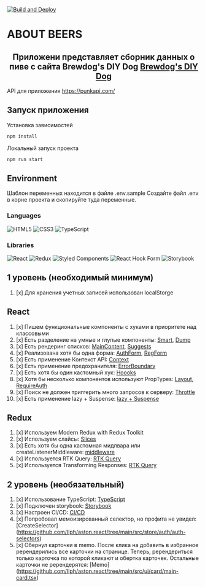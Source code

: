 [![Build and Deploy](https://github.com/Ilph/aston.react/actions/workflows/build_and_deploy.yml/badge.svg?event=push)](https://github.com/Ilph/aston.react/actions/workflows/build_and_deploy.yml?event=push)

# ABOUT BEERS
<h2 align='center'>Приложени представляет сборник данных о пиве с сайта Brewdog's DIY Dog
  <a href='https://www.brewdog.com/uk/diy-dog'>Brewdog's DIY Dog</a>

  <br>
</h2>

<div>API для приложения
  <a href='https://punkapi.com/'>https://punkapi.com/</a>
</div>

## Запуск приложения

Установка зависимостей

```sh
npm install
```

Локальный запуск проекта

```sh
npm run start
```

## Environment

Шаблон переменных находится в файле .env.sample
Создайте файл .env в корне проекта и скопируйте туда переменные.

### Languages
![HTML5](https://img.shields.io/badge/html5-%23E34F26.svg?style=for-the-badge&logo=html5&logoColor=white)
![CSS3](https://img.shields.io/badge/css3-%231572B6.svg?style=for-the-badge&logo=css3&logoColor=white)
![TypeScript](https://img.shields.io/badge/typescript-%23007ACC.svg?style=for-the-badge&logo=typescript&logoColor=white)

### Libraries
![React](https://img.shields.io/badge/react-%2320232a.svg?style=for-the-badge&logo=react&logoColor=%2361DAFB)
![Redux](https://img.shields.io/badge/redux-%23593d88.svg?style=for-the-badge&logo=redux&logoColor=white)
![Styled Components](https://img.shields.io/badge/styled--components-DB7093?style=for-the-badge&logo=styled-components&logoColor=white)
![React Hook Form](https://img.shields.io/badge/react--hook--form-EC5990?style=for-the-badge&logo=react-hook-form&logoColor=white)
![Storybook](https://img.shields.io/badge/Storybook-FF4785?style=for-the-badge&logo=storybook&logoColor=white)

## **1 уровень (необходимый минимум)**

1. [x] Для хранения учетных записей использован localStorge

## React

1. [x] Пишем функциональные компоненты c хуками в приоритете над классовыми
2. [x] Есть разделение на умные и глупые компоненты: [Smart](https://github.com/Ilph/aston.react/tree/main/src/modules), [Dump](https://github.com/Ilph/aston.react/tree/main/src/ui)
3. [x] Есть рендеринг списков: [MainContent](https://github.com/Ilph/aston.react/blob/main/src/components/main-content.tsx), [Suggests](https://github.com/Ilph/aston.react/blob/main/src/components/suggest.tsx)
4. [x] Реализована хотя бы одна форма: [AuthForm](https://github.com/Ilph/aston.react/blob/main/src/components/auth-form.tsx), [RegForm](https://github.com/Ilph/aston.react/blob/main/src/components/reg-form.tsx)
5. [x] Есть применение Контекст API: [Context](https://github.com/Ilph/aston.react/tree/main/src/context)
6. [x] Есть применение предохранителя: [ErrorBoundary](https://github.com/Ilph/aston.react/tree/main/src/route/route.tsx)
7. [x] Есть хотя бы один кастомный хук: [Hoooks](https://github.com/Ilph/aston.react/tree/main/src/hooks)
8. [x] Хотя бы несколько компонентов используют PropTypes: [Layout](https://github.com/Ilph/aston.react/tree/main/src/components/layout/base-layout-with-header-footer.tsx), [RequireAuth](https://github.com/Ilph/aston.react/tree/main/src/components/hoc/require-auth)
9. [x] Поиск не должен триггерить много запросов к серверу: [Throttle](https://github.com/Ilph/aston.react/tree/main/src/utils/throttle.ts)
10. [x] Есть применение lazy + Suspense: [lazy + Suspense](https://github.com/Ilph/aston.react/tree/main/src/route/route.tsx)


## Redux

1. [x] Используем Modern Redux with Redux Toolkit
2. [x] Используем слайсы: [Slices](https://github.com/Ilph/aston.react/tree/main/src/store/auth/auth-slices.ts)
3. [x] Есть хотя бы одна кастомная мидлвара или createListenerMiddleware: [middleware](https://github.com/Ilph/aston.react/tree/main/src/store/middlewares)
4. [x] Используется RTK Query: [RTK Query](https://github.com/Ilph/aston.react/tree/main/src/store/rtk-query)
5. [x] Используется Transforming Responses: [RTK Query](https://github.com/Ilph/aston.react/tree/main/src/store/rtk-query/beers-api.ts)


## **2 уровень (необязательный)**

1. [x] Использование TypeScript: [TypeScript](https://github.com/Ilph/aston.react/blob/main/tsconfig.json)
2. [x] Подключен storybook: [Storybook](https://github.com/Ilph/aston.react/tree/main/src/stories)
3. [x] Настроен CI/CD: [CI/CD](https://github.com/Ilph/aston.react/tree/main/.github/workflows)
4. [x] Попробовал мемоизированный селектор, но профита не увидел: [CreateSelector] (https://github.com/Ilph/aston.react/tree/main/src/store/auth/auth-selectors)
5. [x] Обернул карточки в memo. После клика на добавить в избранное ререндерились все карточки на странице. Теперь, ререндериться только карточка по которой кликают и обертка карточек.
Остальные карточки не ререндерятся: [Memo] (https://github.com/Ilph/aston.react/tree/main/src/ui/card/main-card.tsx)


